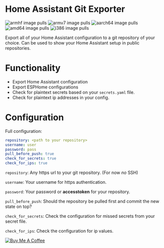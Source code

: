 # Home Assistant Git Exporter
![armhf image pulls](https://img.shields.io/docker/pulls/poeschl/hassio-git-exporter-armhf?label=docker%20pulls%20%28armhf%29)
![armv7 image pulls](https://img.shields.io/docker/pulls/poeschl/hassio-git-exporter-armv7?label=docker%20pulls%20%28armv7%29)
![aarch64 image pulls](https://img.shields.io/docker/pulls/poeschl/hassio-git-exporter-aarch64?label=docker%20pulls%20%28aarch64%29)
![amd64 image pulls](https://img.shields.io/docker/pulls/poeschl/hassio-git-exporter-amd64?label=docker%20pulls%20%28amd64%29)
![i386 image pulls](https://img.shields.io/docker/pulls/poeschl/hassio-git-exporter-i386?label=docker%20pulls%20%28i386%29)

Export all of your Home Assistant configuration to a git repository of your choice.
Can be used to show your Home Assistant setup in public repositories.


# Functionality

* Export Home Assistant configuration
* Export ESPHome configurations
* Check for plaintext secrets based on your `secrets.yaml` file.
* Check for plaintext ip addresses in your config.

# Configuration

Full configuration:
```yaml
repository: <path to your repository>
username: user
password: pass
pull_before_push: true
check_for_secrets: true
check_for_ips: true
```

`repository`: Any https url to your git repository. (For now _no_ SSH)

`username`: Your username for https authentication.

`password`: Your password or __accesstoken__ for your repository.

`pull_before_push`: Should the repository be pulled first and commit the new state on top?

`check_for_secrets`: Check the configuration for missed secrets from your secret file.

`check_for_ips`: Check the configuration for ip values.


[![Buy Me A Coffee](https://bmc-cdn.nyc3.digitaloceanspaces.com/BMC-button-images/custom_images/orange_img.png)](https://www.buymeacoffee.com/Poeschl)
